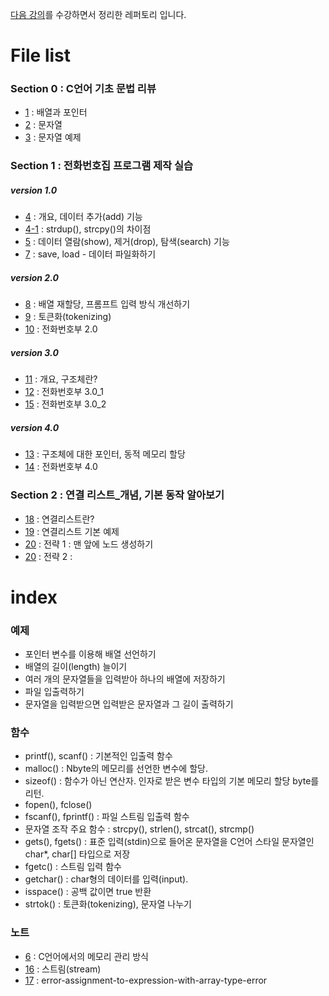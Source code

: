 [다음 강의](https://www.inflearn.com/course/c%EB%A1%9C-%EB%B0%B0%EC%9A%B0%EB%8A%94-%EC%9E%90%EB%A3%8C%EA%B5%AC%EC%A1%B0-%EB%B0%8F-%EC%97%AC%EB%9F%AC%EA%B0%80%EC%A7%80-%EC%98%88%EC%A0%9C-%EC%8B%A4%EC%8A%B5)를 수강하면서 정리한 레퍼토리 입니다.

# File list

### Section 0 : C언어 기초 문법 리뷰
* [1](https://github.com/TaekGeunLee/study_CS/tree/master/S1/1) : 배열과 포인터
* [2](https://github.com/TaekGeunLee/study_CS/tree/master/S1/2) : 문자열
* [3](https://github.com/TaekGeunLee/study_CS/tree/master/S1/3) : 문자열 예제

### Section 1 : 전화번호집 프로그램 제작 실습
##### version 1.0
* [4](https://github.com/TaekGeunLee/study_CS/tree/master/S1/4) : 개요, 데이터 추가(add) 기능
* [4-1](https://github.com/TaekGeunLee/study_CS/tree/master/S1/4-1) : strdup(), strcpy()의 차이점
* [5](https://github.com/TaekGeunLee/study_CS/tree/master/S1/5) : 데이터 열람(show), 제거(drop), 탐색(search) 기능
* [7](https://github.com/TaekGeunLee/study_CS/tree/master/S1/7) : save, load - 데이터 파일화하기
##### version 2.0
* [8](https://github.com/TaekGeunLee/study_CS/tree/master/S1/8) : 배열 재할당, 프롬프트 입력 방식 개선하기
* [9](https://github.com/TaekGeunLee/study_CS/tree/master/S1/9) : 토큰화(tokenizing)
* [10](https://github.com/TaekGeunLee/study_CS/tree/master/S1/10) : 전화번호부 2.0
##### version 3.0
* [11](https://github.com/TaekGeunLee/study_CS/tree/master/S1/11) : 개요, 구조체란?
* [12](https://github.com/TaekGeunLee/study_CS/tree/master/S1/12) : 전화번호부 3.0_1
* [15](https://github.com/TaekGeunLee/study_CS/tree/master/S1/15) : 전화번호부 3.0_2
##### version 4.0
* [13](https://github.com/TaekGeunLee/study_CS/tree/master/S1/13) : 구조체에 대한 포인터, 동적 메모리 할당
* [14](https://github.com/TaekGeunLee/study_CS/tree/master/S1/14) : 전화번호부 4.0


### Section 2 : 연결 리스트_개념, 기본 동작 알아보기
* [18](https://github.com/TaekGeunLee/study_CS/tree/master/S1/18) : 연결리스트란?
* [19](https://github.com/TaekGeunLee/study_CS/tree/master/S1/19) : 연결리스트 기본 예제
* [20](https://github.com/TaekGeunLee/study_CS/tree/master/S1/20) : 전략 1 : 맨 앞에 노드 생성하기
* [20](https://github.com/TaekGeunLee/study_CS/tree/master/S1/21) : 전략 2 :


# index

### 예제
* 포인터 변수를 이용해 배열 선언하기
* 배열의 길이(length) 늘이기
* 여러 개의 문자열들을 입력받아 하나의 배열에 저장하기
* 파일 입출력하기
* 문자열을 입력받으면 입력받은 문자열과 그 길이 출력하기

### 함수
* printf(), scanf() : 기본적인 입출력 함수
* malloc() : Nbyte의 메모리를 선언한 변수에 할당.
* sizeof() : 함수가 아닌 연산자. 인자로 받은 변수 타입의 기본 메모리 할당 byte를 리턴.
* fopen(), fclose()
* fscanf(), fprintf() : 파일 스트림 입출력 함수
* 문자열 조작 주요 함수 : strcpy(), strlen(), strcat(), strcmp()
* gets(), fgets() : 표준 입력(stdin)으로 들어온 문자열을 C언어 스타일 문자열인 char*, char[] 타입으로 저장
* fgetc() : 스트림 입력 함수
* getchar() : char형의 데이터를 입력(input).
* isspace() : 공백 값이면 true 반환
* strtok() : 토큰화(tokenizing), 문자열 나누기

### 노트
* [6](https://github.com/TaekGeunLee/study_CS/tree/master/S1/6) : C언어에서의 메모리 관리 방식
* [16](https://github.com/TaekGeunLee/study_CS/tree/master/S1/16) : 스트림(stream)
* [17](https://github.com/TaekGeunLee/study_CS/tree/master/S1/17) : error-assignment-to-expression-with-array-type-error
